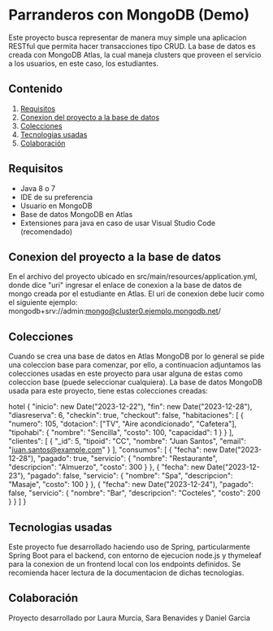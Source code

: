 # Parranderos con MongoDB (Demo)

Este proyecto busca representar de manera muy simple una aplicacion RESTful que permita hacer transacciones tipo CRUD. La base de datos es creada con MongoDB Atlas, la cual maneja clusters que proveen el servicio a los usuarios, en este caso, los estudiantes.

## Contenido

1. [Requisitos](#requisitos)
2. [Conexion del proyecto a la base de datos](#conexion-del-proyecto-a-la-base-de-datos)
3. [Colecciones](#colecciones)
4. [Tecnologias usadas](#tecnologias-usadas)
5. [Colaboración](#colaboración)


## Requisitos

- Java 8 o 7
- IDE de su preferencia
- Usuario en MongoDB
- Base de datos MongoDB en Atlas
- Extensiones para java en caso de usar Visual Studio Code (recomendado) 

## Conexion del proyecto a la base de datos

En el archivo del proyecto ubicado en src/main/resources/application.yml, donde dice "uri" ingresar el enlace de conexion a la base de datos de mongo creada por el estudiante en Atlas. El uri de conexion debe lucir como el siguiente ejemplo: mongodb+srv://admin:mongo@cluster0.ejemplo.mongodb.net/

## Colecciones

Cuando se crea una base de datos en Atlas MongoDB por lo general se pide una coleccion base para comenzar, por ello, a continuacion adjuntamos las colecciones usadas en este proyecto para usar alguna de estas como coleccion base (puede seleccionar cualquiera). La base de datos MongoDB usada para este proyecto, tiene estas colecciones creadas:

hotel
{
    "inicio": new Date("2023-12-22"),
    "fin": new Date("2023-12-28"),
    "diasreserva": 6,
    "checkin": true,
    "checkout": false,
    "habitaciones": [
      {
        "numero": 105,
        "dotacion": ["TV", "Aire acondicionado", "Cafetera"],
        "tipohabi": {
          "nombre": "Sencilla",
          "costo": 100,
          "capacidad": 1
        }
      }
    ],
    "clientes": [
      {
        "_id": 5,
        "tipoid": "CC",
        "nombre": "Juan Santos",
        "email": "juan.santos@example.com"
      }
    ],
    "consumos": [
      {
        "fecha": new Date("2023-12-28"),
        "pagado": true,
        "servicio": {
          "nombre": "Restaurante",
          "descripcion": "Almuerzo",
          "costo": 300
        }
      },
      {
        "fecha": new Date("2023-12-23"),
        "pagado": false,
        "servicio": {
          "nombre": "Spa",
          "descripcion": "Masaje",
          "costo": 100
        }
      },
      {
        "fecha": new Date("2023-12-24"),
        "pagado": false,
        "servicio": {
          "nombre": "Bar",
          "descripcion": "Cocteles",
          "costo": 200
        }
      }
    ]
  }


## Tecnologias usadas
                     
Este proyecto fue desarrollado haciendo uso de Spring, particularmente Spring Boot para el backend, con entorno de ejecucion node.js y thymeleaf para la conexion de un frontend local con los endpoints definidos. Se recomienda hacer lectura de la documentacion de dichas tecnologias.

## Colaboración
Proyecto desarrollado por Laura Murcia, Sara Benavides y Daniel Garcia


